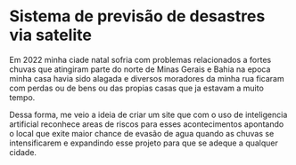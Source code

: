   # Sistema de previsão de desastres via satelite

  Em 2022 minha ciade natal sofria com problemas relacionados a fortes chuvas que atingiram parte do norte de Minas Gerais e Bahia na epoca minha casa havia sido alagada e diversos moradores da minha rua ficaram com perdas ou de bens ou das propias casas que ja estavam a muito tempo. 

Dessa forma, me veio a ideia de criar um site que com o uso de inteligencia artificial reconhece areas de riscos para esses acontecimentos apontando o local que exite maior chance de evasão de agua quando as chuvas se intensificarem e expandindo esse projeto para que se adeque a qualquer cidade.


